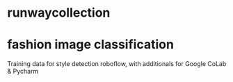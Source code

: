 # runwaycollection
# fashion image classification
Training data for style detection roboflow, with additionals for Google CoLab & Pycharm
